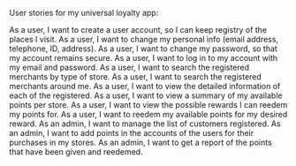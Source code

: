 User stories for my universal loyalty app:

As a user, I want to create a user account, so I can keep registry of the places I visit.
As a user, I want to change my personal info (email address, telephone, ID, address).
As a user, I want to change my password, so that my account remains secure.
As a user, I want to log in to my account with my email and password.
As a user, I want to search the registered merchants by type of store.
As a user, I want to search the registered merchants around me.
As a user, I want to view the detailed information of each of the registered.
As a user, I want to view a summary of my available points per store.
As a user, I want to view the possible rewards I can reedem my points for.
As a user, I want to reedem my available points for my desired reward.
As an admin, I want to manage the list of customers registered. 
As an admin, I want to add points in the accounts of the users for their purchases in my stores.
As an admin, I want to get a report of the points that have been given and reedemed.